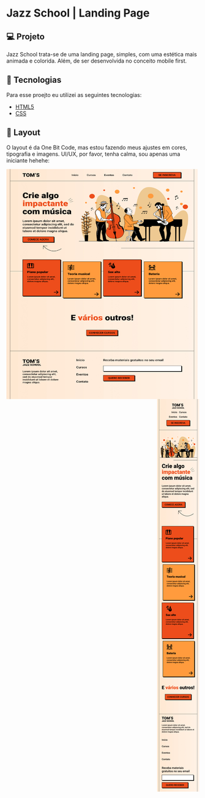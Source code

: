 # Jazz School | Landing Page

## 💻 Projeto
Jazz School trata-se de uma landing page, simples, com uma estética mais animada e colorida. Além, de ser desenvolvida no conceito mobile first.

## 🧪 Tecnologias

Para esse proejto eu utilizei as seguintes tecnologias:

- [HTML5](https://www.w3c.br/pub/Cursos/CursoHTML5/html5-web.pdf)
- [CSS](https://www.w3schools.com/css/)

## 🔖 Layout
O layout é da One Bit Code, mas estou fazendo meus ajustes em cores, tipografia e imagens. UI/UX, por favor, tenha calma, sou apenas uma iniciante hehehe:

<div style="display: inline">
  <img align="left" width="500" height="600"  src="https://github.com/andrezadesousa/jazz-school-lp/blob/main/img/desktop.jpg" />
  <div align="right">
    <img src="https://github.com/andrezadesousa/jazz-school-lp/blob/main/img/mobile.jpg" />
  </div>
</div>

